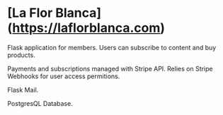 # [La Flor Blanca] (https://laflorblanca.com)

Flask application for members.
Users can subscribe to content and buy products.

Payments and subscriptions managed with Stripe API.
Relies on Stripe Webhooks for user access permitions.

Flask Mail.

PostgresQL Database.
